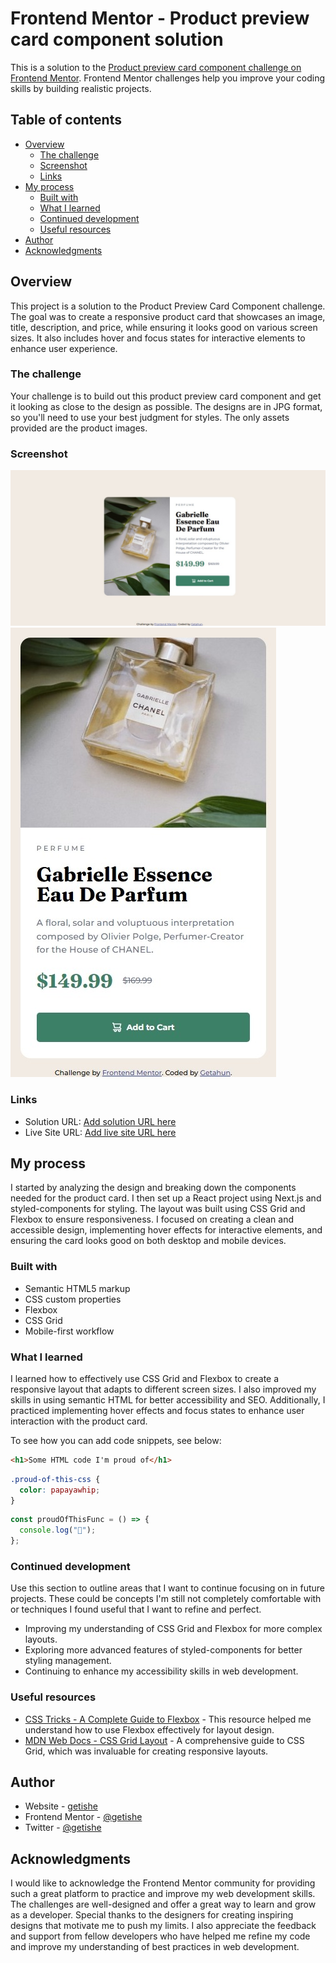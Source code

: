 # Frontend Mentor - Product preview card component solution

This is a solution to the [Product preview card component challenge on Frontend Mentor](https://www.frontendmentor.io/challenges/product-preview-card-component-GO7UmttRfa). Frontend Mentor challenges help you improve your coding skills by building realistic projects.

## Table of contents

- [Overview](#overview)
  - [The challenge](#the-challenge)
  - [Screenshot](#screenshot)
  - [Links](#links)
- [My process](#my-process)
  - [Built with](#built-with)
  - [What I learned](#what-i-learned)
  - [Continued development](#continued-development)
  - [Useful resources](#useful-resources)
- [Author](#author)
- [Acknowledgments](#acknowledgments)

## Overview

This project is a solution to the Product Preview Card Component challenge. The goal was to create a responsive product card that showcases an image, title, description, and price, while ensuring it looks good on various screen sizes.
It also includes hover and focus states for interactive elements to enhance user experience.

### The challenge

Your challenge is to build out this product preview card component and get it looking as close to the design as possible.
The designs are in JPG format, so you'll need to use your best judgment for styles. The only assets provided are the product images.

### Screenshot

![DeskTop](./design/desktop-design.jpeg)
![Mobile](./design/mobile-design.jpeg)

### Links

- Solution URL: [Add solution URL here](https://github.com/getishe/product-preview-card-component-main.git)
- Live Site URL: [Add live site URL here](https://your-live-site-url.com)

## My process

I started by analyzing the design and breaking down the components needed for the product card. I then set up a React project using Next.js and styled-components for styling. The layout was built using CSS Grid and Flexbox to ensure responsiveness. I focused on creating a clean and accessible design, implementing hover effects for interactive elements, and ensuring the card looks good on both desktop and mobile devices.

### Built with

- Semantic HTML5 markup
- CSS custom properties
- Flexbox
- CSS Grid
- Mobile-first workflow

### What I learned

I learned how to effectively use CSS Grid and Flexbox to create a responsive layout that adapts to different screen sizes. I also improved my skills in using semantic HTML for better accessibility and SEO. Additionally, I practiced implementing hover effects and focus states to enhance user interaction with the product card.

To see how you can add code snippets, see below:

```html
<h1>Some HTML code I'm proud of</h1>
```

```css
.proud-of-this-css {
  color: papayawhip;
}
```

```js
const proudOfThisFunc = () => {
  console.log("🎉");
};
```

### Continued development

Use this section to outline areas that I want to continue focusing on in future projects. These could be concepts I'm still not completely comfortable with or techniques I found useful that I want to refine and perfect.

- Improving my understanding of CSS Grid and Flexbox for more complex layouts.
- Exploring more advanced features of styled-components for better styling management.
- Continuing to enhance my accessibility skills in web development.

### Useful resources

- [CSS Tricks - A Complete Guide to Flexbox](https://css-tricks.com/snippets/css/a-guide-to-flexbox/) - This resource helped me understand how to use Flexbox effectively for layout design.
- [MDN Web Docs - CSS Grid Layout](https://developer.mozilla.org/en-US/docs/Web/CSS/CSS_Grid_Layout) - A comprehensive guide to CSS Grid, which was invaluable for creating responsive layouts.

## Author

- Website - [getishe](https://www.your-site.com)
- Frontend Mentor - [@getishe](https://www.frontendmentor.io/profile/getishe)
- Twitter - [@getishe](https://www.twitter.com/getishe)

## Acknowledgments

I would like to acknowledge the Frontend Mentor community for providing such a great platform to practice and improve my web development skills. The challenges are well-designed and offer a great way to learn and grow as a developer. Special thanks to the designers for creating inspiring designs that motivate me to push my limits.
I also appreciate the feedback and support from fellow developers who have helped me refine my code and improve my understanding of best practices in web development.
